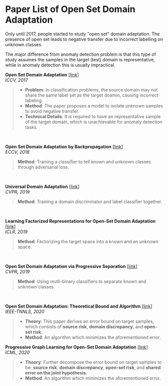 # Paper List of Open Set Domain Adaptation

Only until 2017, people started to study "open set" domain adaptation. The presence of open set leads to negative transfer due to incorrect labelling on unknown classes.  

The major difference from anomaly detection problem is that this type of study assumes the samples in the target (test) domain is representative, while in anomaly detection this is usually impractical.  




**Open Set Domain Adaptation** [[link](https://openaccess.thecvf.com/content_ICCV_2017/papers/Busto_Open_Set_Domain_ICCV_2017_paper.pdf)]  
*ICCV, 2017*
> - **Problem**: In classification problems, the source domain may not share the same label set as the target doamin, causing incorrect labeling.
> - **Method**: The paper proposes a model to isolate unknown samples to avoid negative transfer.
> - **Technical Details**: It is required to have an representative sample of the target domain, which is unachievable for anomaly detection tasks.

<br>

**Open Set Domain Adaptation by Backpropagation** [[link](https://arxiv.org/abs/1804.10427)]  
*ECCV, 2018*
> **Method**: Training a classifier to tell known and unknown classes through adversarial loss.
<br>

**Universal Domain Adaptation** [[link](https://openaccess.thecvf.com/content_CVPR_2019/papers/You_Universal_Domain_Adaptation_CVPR_2019_paper.pdf)]  
*CVPR, 2019*   
> **Method**: Training a domain discriminator and label classifier together.
<br>

**Learning Factorized Representations for Open-Set Domain Adaptation** [[link](https://openreview.net/forum?id=SJe3HiC5KX)]  
*ICLR, 2019*  
> **Method**: Factorizing the target space into a known and an unknown space.
<br>

**Open Set Domain Adaptation via Progressive Separation** [[link](https://openaccess.thecvf.com/content_CVPR_2019/papers/Liu_Separate_to_Adapt_Open_Set_Domain_Adaptation_via_Progressive_Separation_CVPR_2019_paper.pdf)]    
*CVPR, 2019*
> **Method**: Using mutli-binary classifiers to separate known and unknown classes.
<br>

**Open Set Domain Adaptation: Theoretical Bound and Algorithm** [[link](https://arxiv.org/abs/1907.08375)]  
*IEEE-TNNLS, 2020*
> - **Theory**: This paper derives an error bound on target samples, which consists of **source risk**, **domain discrepancy**, and **open-set risk**.
> - **Method**: An algorithm which minimizes the aforementioned error.

**Progressive Graph Learning for Open-Set Domain Adaptation** [[link](https://icml.cc/virtual/2020/poster/5782)]  
*ICML, 2020*  
> - **Theory**: Further decompose the error bound on target samples to be: **source risk**, **domain discrepancy**, **open-set risk**, and **shared error on the joint hypothesis**.
> - **Method**: An algorithm which minimizes the aforementioned error.
